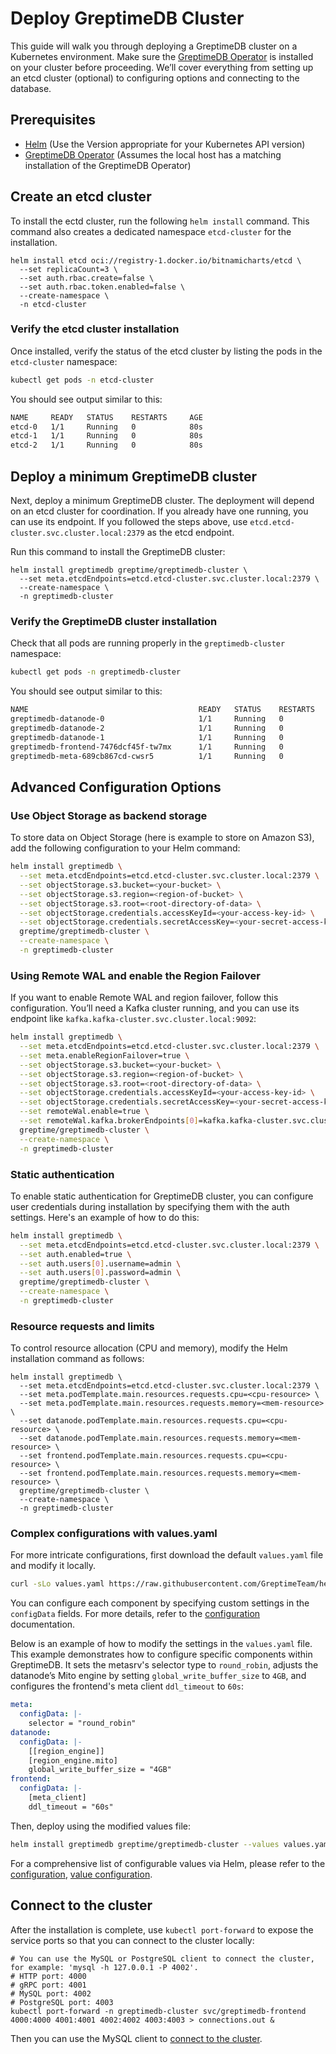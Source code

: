 # Deploy GreptimeDB Cluster

This guide will walk you through deploying a GreptimeDB cluster on a Kubernetes environment. Make sure the [GreptimeDB Operator](./manage-greptimedb-operator/deploy-greptimedb-operator.md) is installed on your cluster before proceeding. We’ll cover everything from setting up an etcd cluster (optional) to configuring options and connecting to the database.

## Prerequisites
- [Helm](https://helm.sh/docs/intro/install/) (Use the Version appropriate for your Kubernetes API version)
- [GreptimeDB Operator](./manage-greptimedb-operator/deploy-greptimedb-operator.md) (Assumes the local host has a matching installation of the GreptimeDB Operator) 

## Create an etcd cluster

To install the ectd cluster, run the following `helm install` command. This command also creates a dedicated namespace `etcd-cluster` for the installation. 

```shell
helm install etcd oci://registry-1.docker.io/bitnamicharts/etcd \
  --set replicaCount=3 \
  --set auth.rbac.create=false \
  --set auth.rbac.token.enabled=false \
  --create-namespace \
  -n etcd-cluster
```

### Verify the etcd cluster installation
Once installed, verify the status of the etcd cluster by listing the pods in the `etcd-cluster` namespace:

```bash
kubectl get pods -n etcd-cluster
```

You should see output similar to this:
```bash
NAME     READY   STATUS    RESTARTS     AGE
etcd-0   1/1     Running   0            80s
etcd-1   1/1     Running   0            80s
etcd-2   1/1     Running   0            80s
```

## Deploy a minimum GreptimeDB cluster

Next, deploy a minimum GreptimeDB cluster. The deployment will depend on an etcd cluster for coordination. If you already have one running, you can use its endpoint. If you followed the steps above, use `etcd.etcd-cluster.svc.cluster.local:2379` as the etcd endpoint.

Run this command to install the GreptimeDB cluster:
```shell
helm install greptimedb greptime/greptimedb-cluster \
  --set meta.etcdEndpoints=etcd.etcd-cluster.svc.cluster.local:2379 \
  --create-namespace \
  -n greptimedb-cluster
```

### Verify the GreptimeDB cluster installation
Check that all pods are running properly in the `greptimedb-cluster` namespace:

```bash
kubectl get pods -n greptimedb-cluster
```

You should see output similar to this:
```bash
NAME                                      READY   STATUS    RESTARTS   AGE
greptimedb-datanode-0                     1/1     Running   0          30s
greptimedb-datanode-2                     1/1     Running   0          30s
greptimedb-datanode-1                     1/1     Running   0          30s
greptimedb-frontend-7476dcf45f-tw7mx      1/1     Running   0          16s
greptimedb-meta-689cb867cd-cwsr5          1/1     Running   0          31s
```

## Advanced Configuration Options

### Use Object Storage as backend storage
To store data on Object Storage (here is example to store on Amazon S3), add the following configuration to your Helm command:

```bash
helm install greptimedb \
  --set meta.etcdEndpoints=etcd.etcd-cluster.svc.cluster.local:2379 \
  --set objectStorage.s3.bucket=<your-bucket> \
  --set objectStorage.s3.region=<region-of-bucket> \
  --set objectStorage.s3.root=<root-directory-of-data> \
  --set objectStorage.credentials.accessKeyId=<your-access-key-id> \
  --set objectStorage.credentials.secretAccessKey=<your-secret-access-key> \
  greptime/greptimedb-cluster \
  --create-namespace \
  -n greptimedb-cluster
```

### Using Remote WAL and enable the Region Failover
If you want to enable Remote WAL and region failover, follow this configuration. You’ll need a Kafka cluster running, and you can use its endpoint like `kafka.kafka-cluster.svc.cluster.local:9092`:

```bash
helm install greptimedb \
  --set meta.etcdEndpoints=etcd.etcd-cluster.svc.cluster.local:2379 \
  --set meta.enableRegionFailover=true \
  --set objectStorage.s3.bucket=<your-bucket> \
  --set objectStorage.s3.region=<region-of-bucket> \
  --set objectStorage.s3.root=<root-directory-of-data> \
  --set objectStorage.credentials.accessKeyId=<your-access-key-id> \
  --set objectStorage.credentials.secretAccessKey=<your-secret-access-key> \
  --set remoteWal.enable=true \
  --set remoteWal.kafka.brokerEndpoints[0]=kafka.kafka-cluster.svc.cluster.local:9092 \
  greptime/greptimedb-cluster \
  --create-namespace \
  -n greptimedb-cluster
```

### Static authentication
To enable static authentication for GreptimeDB cluster, you can configure user credentials during installation by specifying them with the auth settings. Here's an example of how to do this:

```bash
helm install greptimedb \
  --set meta.etcdEndpoints=etcd.etcd-cluster.svc.cluster.local:2379 \
  --set auth.enabled=true \
  --set auth.users[0].username=admin \
  --set auth.users[0].password=admin \
  greptime/greptimedb-cluster \
  --create-namespace \
  -n greptimedb-cluster
```

### Resource requests and limits
To control resource allocation (CPU and memory), modify the Helm installation command as follows:

```shell
helm install greptimedb \
  --set meta.etcdEndpoints=etcd.etcd-cluster.svc.cluster.local:2379 \
  --set meta.podTemplate.main.resources.requests.cpu=<cpu-resource> \
  --set meta.podTemplate.main.resources.requests.memory=<mem-resource> \
  --set datanode.podTemplate.main.resources.requests.cpu=<cpu-resource> \
  --set datanode.podTemplate.main.resources.requests.memory=<mem-resource> \
  --set frontend.podTemplate.main.resources.requests.cpu=<cpu-resource> \
  --set frontend.podTemplate.main.resources.requests.memory=<mem-resource> \
  greptime/greptimedb-cluster \
  --create-namespace \
  -n greptimedb-cluster
```

### Complex configurations with values.yaml

For more intricate configurations, first download the default `values.yaml` file and modify it locally.

```bash
curl -sLo values.yaml https://raw.githubusercontent.com/GreptimeTeam/helm-charts/main/charts/greptimedb-cluster/values.yaml
```

You can configure each component by specifying custom settings in the `configData` fields. For more details, refer to the [configuration](../configuration.md) documentation. 

Below is an example of how to modify the settings in the `values.yaml` file. This example demonstrates how to configure specific components within GreptimeDB. It sets the metasrv's selector type to `round_robin`, adjusts the datanode’s Mito engine by setting `global_write_buffer_size` to `4GB`, and configures the frontend's meta client `ddl_timeout` to `60s`:

```yaml
meta:
  configData: |-
    selector = "round_robin"
datanode:
  configData: |-    
    [[region_engine]]
    [region_engine.mito]
    global_write_buffer_size = "4GB"
frontend:
  configData: |-
    [meta_client]
    ddl_timeout = "60s"
```

Then, deploy using the modified values file:

```bash
helm install greptimedb greptime/greptimedb-cluster --values values.yaml
```

For a comprehensive list of configurable values via Helm,
please refer to the [configuration](../configuration.md), [value configuration](https://github.com/GreptimeTeam/helm-charts/blob/main/charts/greptimedb-cluster/README.md#values).

## Connect to the cluster

After the installation is complete, use `kubectl port-forward` to expose the service ports so that you can connect to the cluster locally:


```shell
# You can use the MySQL or PostgreSQL client to connect the cluster, for example: 'mysql -h 127.0.0.1 -P 4002'.
# HTTP port: 4000
# gRPC port: 4001
# MySQL port: 4002
# PostgreSQL port: 4003
kubectl port-forward -n greptimedb-cluster svc/greptimedb-frontend 4000:4000 4001:4001 4002:4002 4003:4003 > connections.out &
```

Then you can use the MySQL client to [connect to the cluster](/user-guide/protocols/mysql.md#connect).
